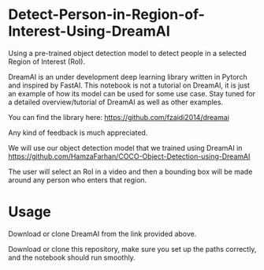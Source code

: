 # Detect-Person-in-Region-of-Interest-Using-DreamAI

Using a pre-trained object detection model to detect people in a selected Region of Interest (RoI).

DreamAI is an under development deep learning library written in Pytorch and inspired by FastAI. This notebook is not a tutorial on DreamAI, it is just an example of how its model can be used for some use case. Stay tuned for a detailed overview/tutorial of DreamAI as well as other examples.

You can find the library here: https://github.com/fzaidi2014/dreamai

Any kind of feedback is much appreciated.

We will use our object detection model that we trained using DreamAI in https://github.com/HamzaFarhan/COCO-Object-Detection-using-DreamAI

The user will select an RoI in a video and then a bounding box will be made around any person who enters that region.

# Usage

Download or clone DreamAI from the link provided above.

Download or clone this repository, make sure you set up the paths correctly, and the notebook should run smoothly.
